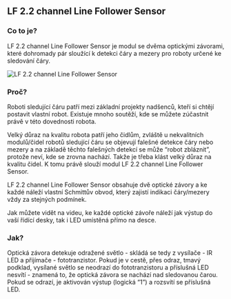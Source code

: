 ## LF 2.2 channel Line Follower Sensor
### Co to je?
LF 2.2 channel Line Follower Sensor je modul se dvěma optickými závorami, které dohromady pár sloužící k detekci čáry a mezery pro roboty určené ke sledování čáry.

![LF 2.2 channel Line Follower Sensor](https://github.com/LaskaKit/LF-2_2-channel-Line-Follower-Sensor/blob/main/img/LF-2_2-channel-Line-Follower-Sensor.gif)

### Proč?
Roboti sledující čáru patří mezi základní projekty nadšenců, kteří si chtějí postavit vlastní robot. 
Existuje mnoho soutěží, kde se můžete zúčastnit právě v této dovednosti robota. 

Velký důraz na kvalitu robota patří jeho čidlům, zvláště u nekvalitních modulů/čidel robotů sledující čáru se objevují falešné detekce čáry nebo mezery a na základě těchto falešných detekcí se může “robot zbláznit”, protože neví, kde se zrovna nachází. 
Takže je třeba klást velký důraz na kvalitu čidel. K tomu právě slouží modul LF 2.2 channel Line Follower Sensor.

LF 2.2 channel Line Follower Sensor obsahuje dvě optické závory a ke každé náleží vlastní Schmittův obvod, který zajistí indikaci čáry/mezery vždy za stejných podmínek. 

Jak můžete vidět na videu, ke každé optické závoře náleží jak výstup do vaší řídící desky, tak i LED umístěná přímo na desce.

### Jak?
Optická závora detekuje odražené světlo - skládá se tedy z vysílače - IR LED a přijímače - fototranzistor. Pokud je v cestě, přes odraz, tmavý podklad, vysílané světlo se neodrazí do fototranzistoru a příslušná LED nesvítí - znamená to, že optická závora se nachází nad sledovanou čarou. Pokud se odrazí, je aktivován výstup (logická “1”) a rozsvítí se příslušná LED. 
